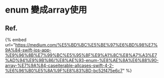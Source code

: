 # enum 變成array使用

## Ref.

{% embed url="https://medium.com/%E5%BD%BC%E5%BE%97%E6%BD%98%E7%9A%84-swift-ios-app-%E9%96%8B%E7%99%BC%E5%95%8F%E9%A1%8C%E8%A7%A3%E7%AD%94%E9%9B%86/%E8%AE%93-enum-%E8%AE%8A%E6%88%90-array-%E7%9A%84-caseiterable-allcases-swift-4-2-%E6%96%B0%E5%8A%9F%E8%83%BD-bc52f475e6c7" %}



